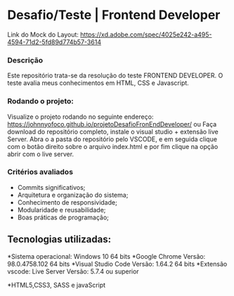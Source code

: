 # Desafio/Teste | Frontend Developer
Link do Mock do Layout: https://xd.adobe.com/spec/4025e242-a495-4594-71d2-5fd89d774b57-3614

### Descrição
Este repositório trata-se da resolução do teste FRONTEND DEVELOPER.
O teste avalia meus conhecimentos em HTML, CSS e Javascript.

### Rodando o projeto:
Visualize o projeto rodando no seguinte endereço: https://johnnyofoco.github.io/projetoDesafioFronEndDeveloper/
ou
Faça download do repositório completo, instale o visual studio + extensão live Server. Abra o a pasta do repositório pelo VSCODE, e em seguida clique com o botão direito sobre o arquivo index.html e por fim clique na opção abrir com o live server.

### Critérios avaliados
* Commits significativos;
* Arquitetura e organização do sistema;
* Conhecimento de responsividade;
* Modularidade e reusabilidade;
* Boas práticas de programação;

## Tecnologias utilizadas:
*Sistema operacional: Windows 10 64 bits
*Google Chrome Versão: 98.0.4758.102 64 bits
*Visual Studio Code Versão: 1.64.2 64 bits
*Extensão vscode: Live Server Versão: 5.7.4 ou superior

*HTML5,CSS3, SASS e javaScript

